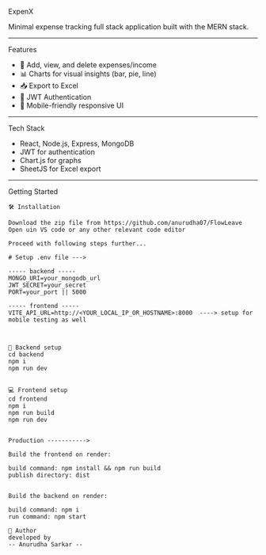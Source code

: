  ExpenX

Minimal expense tracking full stack application built with the MERN stack.

---

 Features

- 🧾 Add, view, and delete expenses/income  
- 📊 Charts for visual insights (bar, pie, line)  
- 📥 Export to Excel  
- 🔐 JWT Authentication  
- 📱 Mobile-friendly responsive UI

 ---

 Tech Stack

- React, Node.js, Express, MongoDB  
- JWT for authentication  
- Chart.js for graphs  
- SheetJS for Excel export  

--- 

 Getting Started

```
🛠️ Installation

Download the zip file from https://github.com/anurudha07/FlowLeave
Open uin VS code or any other relevant code editor

Proceed with following steps further...

# Setup .env file --->

----- backend -----
MONGO_URI=your_mongodb_url
JWT_SECRET=your_secret
PORT=your_port || 5000

----- frontend -----
VITE_API_URL=http://<YOUR_LOCAL_IP_OR_HOSTNAME>:8000  ----> setup for mobile testing as well



🔗 Backend setup
cd backend
npm i
npm run dev


💻 Frontend setup
cd frontend
npm i
npm run build
npm run dev


Production ----------->

Build the frontend on render:

build command: npm install && npm run build
publish directory: dist


Build the backend on render:

build command: npm i
run command: npm start

🙌 Author
developed by 
-- Anurudha Sarkar --


